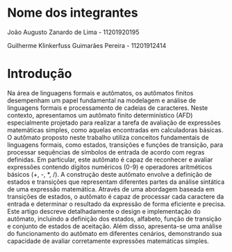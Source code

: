 # Nome dos integrantes
João Augusto Zanardo de Lima - 11201920195

Guilherme Klinkerfuss Guimarães Pereira - 11201912414

# Introdução

Na área de linguagens formais e autômatos, os autômatos finitos desempenham um papel fundamental na modelagem e análise de linguagens formais e processamento de cadeias de caracteres. Neste contexto, apresentamos um autômato finito determinístico (AFD) especialmente projetado para realizar a tarefa de avaliação de expressões matemáticas simples, como aquelas encontradas em calculadoras básicas.
O autômato proposto neste trabalho utiliza conceitos fundamentais de linguagens formais, como estados, transições e funções de transição, para processar sequências de símbolos de entrada de acordo com regras definidas. Em particular, este autômato é capaz de reconhecer e avaliar expressões contendo dígitos numéricos (0-9) e operadores aritméticos básicos (+, -, *, /).
A construção deste autômato envolve a definição de estados e transições que representam diferentes partes da análise sintática de uma expressão matemática. Através de uma abordagem baseada em transições de estados, o autômato é capaz de processar cada caractere da entrada e determinar o resultado da expressão de forma eficiente e precisa.
Este artigo descreve detalhadamente o design e implementação do autômato, incluindo a definição dos estados, alfabeto, função de transição e conjunto de estados de aceitação. Além disso, apresenta-se uma análise do funcionamento do autômato em diferentes cenários, demonstrando sua capacidade de avaliar corretamente expressões matemáticas simples.
